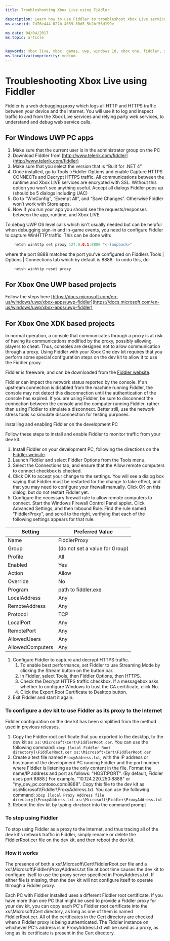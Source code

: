 ```yaml
---
title: Troubleshooting Xbox Live using Fiddler

description: Learn how to use Fiddler to troubleshoot Xbox Live service calls.
ms.assetid: 7d76e444-027b-4659-80d5-5b2bf56d199e

ms.date: 04/04/2017
ms.topic: article


keywords: xbox live, xbox, games, uwp, windows 10, xbox one, fiddler, service calls, troubleshoot
ms.localizationpriority: medium
---
```


# Troubleshooting Xbox Live using Fiddler

Fiddler is a web debugging proxy which logs all HTTP and HTTPS traffic between your device and the Internet. You will use it to log and inspect traffic to and from the Xbox Live services and relying party web services, to understand and debug web service calls.

## For Windows UWP PC apps

1. Make sure that the current user is in the administrator group on the PC
1. Download Fiddler from [http://www.telerik.com/fiddler](http://www.telerik.com/fiddler)
1. Make sure that you select the version that is “Built for .NET 4”
1. Once installed, go to Tools->Fiddler Options and enable Capture HTTPS CONNECTs and Decrypt HTTPS traffic.  All communications between the runtime and Xbox LIVE services are encrypted with SSL.  Without this option you won’t see anything useful.  Accept all dialogs Fiddler pops up (should be 5 dialogs including UAC)
1. Go to “WinConfig”, “Exempt All”, and “Save Changes”.  Otherwise Fiddler won’t work with Store apps.
1. Now if you run your app you should see the requests/responses between the app, runtime, and Xbox LIVE.

To debug UWP OS level calls which isn't usually needed but can be helpful when debugging sign-in and in-game events, you need to configure Fiddler to capture WinHTTP traffic.
This can be done with:
```cpp
    netsh winhttp set proxy 127.0.0.1:8888 "<-loopback>"
```
where the port 8888 matches the port you've configured on Fiddlers Tools | Options | Connections tab which by default is 8888.
To undo this, do:
```cpp
    netsh winhttp reset proxy
```

## For Xbox One UWP based projects

Follow the steps here [https://docs.microsoft.com/en-us/windows/uwp/xbox-apps/uwp-fiddler](https://docs.microsoft.com/en-us/windows/uwp/xbox-apps/uwp-fiddler)

## For Xbox One XDK based projects

In normal operation, a console that communicates through a proxy is at risk of having its communications modified by the proxy, possibly allowing players to cheat. Thus, consoles are designed not to allow communication through a proxy. Using Fiddler with your Xbox One dev kit requires that you perform some special configuration steps on the dev kit to allow it to use the Fiddler proxy.

Fiddler is freeware, and can be downloaded from the [Fiddler website](http://www.telerik.com/fiddler/).

Fiddler can impact the network status reported by the console. If an upstream connection is disabled from the machine running Fiddler, the console may not detect this disconnection until the authentication of the console has expired. If you are using Fiddler, be sure to disconnect the connection between the console and the computer running Fiddler, rather than using Fiddler to simulate a disconnect. Better still, use the network stress tools so simulate disconnection for testing purposes.

Installing and enabling Fiddler on the development PC

Follow these steps to install and enable Fiddler to monitor traffic from your dev kit.

1. Install Fiddler on your development PC, following the directions on the [Fiddler website](http://www.telerik.com/fiddler/).
1. Launch Fiddler and select Fiddler Options from the Tools menu.
1. Select the Connections tab, and ensure that the Allow remote computers to connect checkbox is checked.
1. Click OK to accept your change to the settings. You will see a dialog box saying that Fiddler must be restarted for the change to take effect, and that you may need to configure your firewall manually. Click OK on this dialog, but do not restart Fiddler yet.
1. Configure the necessary firewall rule to allow remote computers to connect. Start the Windows Firewall Control Panel applet. Click Advanced Settings, and then Inbound Rule. Find the rule named "FiddlerProxy", and scroll to the right, verifying that each of the following settings appears for that rule.

| Setting          | Preferred Value                |
|------------------|--------------------------------|
| Name             | FiddlerProxy                   |
| Group            | (do not set a value for Group) |
| Profile          | All                            |
| Enabled          | Yes                            |
| Action           | Allow                          |
| Override         | No                             |
| Program          | path to fiddler.exe            |
| LocalAddress     | Any                            |
| RemoteAddress    | Any                            |
| Protocol         | TCP                            |
| LocalPort        | Any                            |
| RemotePort       | Any                            |
| AllowedUsers     | Any                            |
| AllowedComputers | Any                            |


1. Configure Fiddler to capture and decrypt HTTPS traffic.
	1. To enable best performance, set Fiddler to use Streaming Mode by clicking the Stream button on the button bar.
	1. In Fiddler, select Tools, then Fiddler Options, then HTTPS.
	1. Check the Decrypt HTTPS traffic checkbox. If a messagebox asks whether to configure Windows to trust the CA certificate, click No.
	1. Click the Export Root Certificate to Desktop button.
1. Exit Fiddler and start it again.

### To configure a dev kit to use Fiddler as its proxy to the Internet
Fiddler configuration on the dev kit has been simplified from the method used in previous releases.

1. Copy the Fiddler root certificate that you exported to the desktop, to the dev kit as``` xs:\Microsoft\Cert\FiddlerRoot.cer```.  You can use the following command:  ```xbcp [local Fiddler Root directory]\FiddlerRoot.cer xs:\Microsoft\Cert\FiddlerRoot.cer```
1. Create a text file named ```ProxyAddress.txt```, with the IP address or hostname of the development PC running Fiddler and the port number where Fiddler is listening as the only content in the file. Format the name/IP address and port as follows: "HOST:PORT". (By default, Fiddler uses port 8888.) For example, "10.124.220.250:8888" or "my_dev_pc.contoso.com:8888". Copy this file to the dev kit as xs:\Microsoft\Fiddler\ProxyAddress.txt.  You can use the following command:  ```xbcp [local Proxy Address file directory]\ProxyAddress.txt xs:\Microsoft\Fiddler\ProxyAddress.txt```
1. Reboot the dev kit by typing ```xbreboot``` into the command prompt

### To stop using Fiddler

To stop using Fiddler as a proxy to the Internet, and thus tracing all of the dev kit's network traffic in Fiddler, simply rename or delete the FiddlerRoot.cer file on the dev kit, and then reboot the dev kit.

### How it works

The presence of both a xs:\Microsoft\Cert\FiddlerRoot.cer file and a xs:\Microsoft\Fiddler\ProxyAddress.txt file at boot time causes the dev kit to configure itself to use the proxy server specified in ProxyAddress.txt. If either file is missing, then the dev kit will not configure itself to operate through a Fiddler proxy.

Each PC with Fiddler installed uses a different Fiddler root certificate. If you have more than one PC that might be used to provide a Fiddler proxy for your dev kit, you can copy each PC's Fiddler root certificate into the xs:\Microsoft\Cert directory, as long as one of them is named FiddlerRoot.cer. All of the certificates in the Cert directory are checked when a Fiddler proxy is being authenticated. The Fiddler instance on whichever PC's address is in ProxyAddress.txt will be used as a proxy, as long as its certificate is present in the Cert directory.
